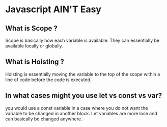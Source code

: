 # Javascript AIN'T Easy

## What is Scope ?

Scope is basically how each variable is available. They can essentially be available locally or globally.

## What is Hoisting ?

Hoisting is essentially moving the variable to the top of the scope within a line of code before the code is executed. 

## In what cases might you use let vs const vs var?

you would use a const variable in a case where you do not want the variable to be changed in another block. Let variables are more lose and can basically be changed anywhere.


